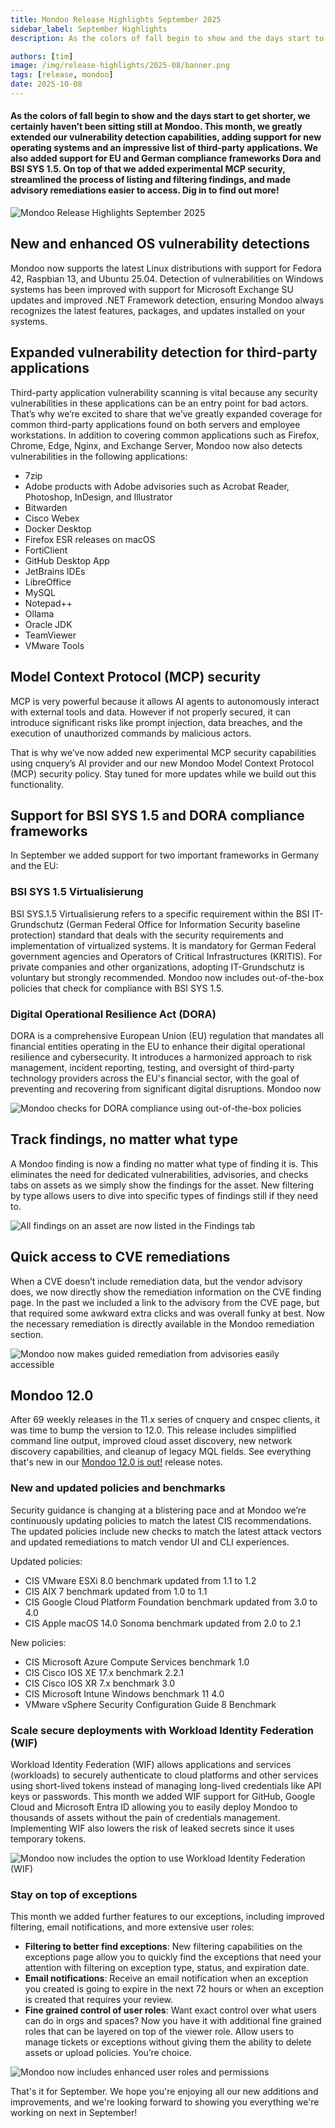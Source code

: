 ```yaml
---
title: Mondoo Release Highlights September 2025
sidebar_label: September Highlights
description: As the colors of fall begin to show and the days start to get shorter, we certainly haven’t been sitting still at Mondoo. This month, we greatly extended our vulnerability detection capabilities, adding support for new operating systems and an impressive list of third-party applications. We also added support for EU and German compliance frameworks Dora and BSI SYS 1.5. On top of that we added experimental MCP security, streamlined the process of listing and filtering findings, and made advisory remediations easier to access. Dig in to find out more!

authors: [tim]
image: /img/release-highlights/2025-08/banner.png
tags: [release, mondoo]
date: 2025-10-08
---
```


#### As the colors of fall begin to show and the days start to get shorter, we certainly haven’t been sitting still at Mondoo. This month, we greatly extended our vulnerability detection capabilities, adding support for new operating systems and an impressive list of third-party applications. We also added support for EU and German compliance frameworks Dora and BSI SYS 1.5. On top of that we added experimental MCP security, streamlined the process of listing and filtering findings, and made advisory remediations easier to access. Dig in to find out more!

![Mondoo Release Highlights September 2025](/img/release-highlights/2025-09/banner.png)

## New and enhanced OS vulnerability detections

Mondoo now supports the latest Linux distributions with support for Fedora 42, Raspbian 13, and Ubuntu 25.04. Detection of vulnerabilities on Windows systems has been improved with support for Microsoft Exchange SU updates and improved .NET Framework detection, ensuring Mondoo always recognizes the latest features, packages, and updates installed on your systems.

## Expanded vulnerability detection for third-party applications

Third-party application vulnerability scanning is vital because any security vulnerabilities in these applications can be an entry point for bad actors. That’s why we’re excited to share that we’ve greatly expanded coverage for common third-party applications found on both servers and employee workstations. In addition to covering common applications such as Firefox, Chrome, Edge, Nginx, and Exchange Server, Mondoo now also detects vulnerabilities in the following applications:

- 7zip
- Adobe products with Adobe advisories such as Acrobat Reader, Photoshop, InDesign, and Illustrator
- Bitwarden
- Cisco Webex
- Docker Desktop
- Firefox ESR releases on macOS
- FortiClient
- GitHub Desktop App
- JetBrains IDEs
- LibreOffice
- MySQL
- Notepad++
- Ollama
- Oracle JDK
- TeamViewer
- VMware Tools

## Model Context Protocol (MCP) security

MCP is very powerful because it allows AI agents to autonomously interact with external tools and data. However if not properly secured, it can introduce significant risks like prompt injection, data breaches, and the execution of unauthorized commands by malicious actors.

That is why we’ve now added new experimental MCP security capabilities using cnquery’s AI provider and our new Mondoo Model Context Protocol (MCP) security policy. Stay tuned for more updates while we build out this functionality.

## Support for BSI SYS 1.5 and DORA compliance frameworks

In September we added support for two important frameworks in Germany and the EU:

### BSI SYS 1.5 Virtualisierung

BSI SYS.1.5 Virtualisierung refers to a specific requirement within the BSI IT-Grundschutz (German Federal Office for Information Security baseline protection) standard that deals with the security requirements and implementation of virtualized systems. It is mandatory for German Federal government agencies and Operators of Critical Infrastructures (KRITIS). For private companies and other organizations, adopting IT-Grundschutz is voluntary but strongly recommended. Mondoo now includes out-of-the-box policies that check for compliance with BSI SYS 1.5.

### Digital Operational Resilience Act (DORA)

DORA is a comprehensive European Union (EU) regulation that mandates all financial entities operating in the EU to enhance their digital operational resilience and cybersecurity. It introduces a harmonized approach to risk management, incident reporting, testing, and oversight of third-party technology providers across the EU's financial sector, with the goal of preventing and recovering from significant digital disruptions. Mondoo now

![Mondoo checks for DORA compliance using out-of-the-box policies](/img/release-highlights/2025-09/dora.png)

## Track findings, no matter what type

A Mondoo finding is now a finding no matter what type of finding it is. This eliminates the need for dedicated vulnerabilities, advisories, and checks tabs on assets as we simply show the findings for the asset. New filtering by type allows users to dive into specific types of findings still if they need to.

![All findings on an asset are now listed in the Findings tab](/img/release-highlights/2025-09/findings.png)

## Quick access to CVE remediations

When a CVE doesn’t include remediation data, but the vendor advisory does, we now directly show the remediation information on the CVE finding page. In the past we included a link to the advisory from the CVE page, but that required some awkward extra clicks and was overall funky at best. Now the necessary remediation is directly available in the Mondoo remediation section.

![Mondoo now makes guided remediation from advisories easily accessible](/img/release-highlights/2025-09/remdediation.png)

## Mondoo 12.0

After 69 weekly releases in the 11.x series of cnquery and cnspec clients, it was time to bump the version to 12.0. This release includes simplified command line output, improved cloud asset discovery, new network discovery capabilities, and cleanup of legacy MQL fields. See everything that's new in our [Mondoo 12.0 is out!](mondoo-12.0-is-out/) release notes.

### New and updated policies and benchmarks

Security guidance is changing at a blistering pace and at Mondoo we’re continuously updating policies to match the latest CIS recommendations. The updated policies include new checks to match the latest attack vectors and updated remediations to match vendor UI and CLI experiences.

Updated policies:

- CIS VMware ESXi 8.0 benchmark updated from 1.1 to 1.2
- CIS AIX 7 benchmark updated from 1.0 to 1.1
- CIS Google Cloud Platform Foundation benchmark updated from 3.0 to 4.0
- CIS Apple macOS 14.0 Sonoma benchmark updated from 2.0 to 2.1

New policies:

- CIS Microsoft Azure Compute Services benchmark 1.0
- CIS Cisco IOS XE 17.x benchmark 2.2.1
- CIS Cisco IOS XR 7.x benchmark 3.0
- CIS Microsoft Intune Windows benchmark 11 4.0
- VMware vSphere Security Configuration Guide 8 Benchmark

### Scale secure deployments with Workload Identity Federation (WIF)

Workload Identity Federation (WIF) allows applications and services (workloads) to securely authenticate to cloud platforms and other services using short-lived tokens instead of managing long-lived credentials like API keys or passwords. This month we added WIF support for GitHub, Google Cloud and Microsoft Entra ID allowing you to easily deploy Mondoo to thousands of assets without the pain of credentials management. Implementing WIF also lowers the risk of leaked secrets since it uses temporary tokens.

![Mondoo now includes the option to use Workload Identity Federation (WIF)](/img/release-highlights/2025-09/wif.png)

### Stay on top of exceptions

This month we added further features to our exceptions, including improved filtering, email notifications, and more extensive user roles:

- **Filtering to better find exceptions**: New filtering capabilities on the exceptions page allow you to quickly find the exceptions that need your attention with filtering on exception type, status, and expiration date.
- **Email notifications**: Receive an email notification when an exception you created is going to expire in the next 72 hours or when an exception is created that requires your review.
- **Fine grained control of user roles**: Want exact control over what users can do in orgs and spaces? Now you have it with additional fine grained roles that can be layered on top of the viewer role. Allow users to manage tickets or exceptions without giving them the ability to delete assets or upload policies. You’re choice.

![Mondoo now includes enhanced user roles and permissions](/img/release-highlights/2025-09/roles.png)

That's it for September. We hope you're enjoying all our new additions and improvements, and we're looking forward to showing you everything we're working on next in September!
